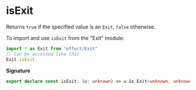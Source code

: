 # isExit

Returns `true` if the specified value is an `Exit`, `false` otherwise.

To import and use `isExit` from the "Exit" module:

```ts
import * as Exit from "effect/Exit"
// Can be accessed like this
Exit.isExit
```

**Signature**

```ts
export declare const isExit: (u: unknown) => u is Exit<unknown, unknown>
```
